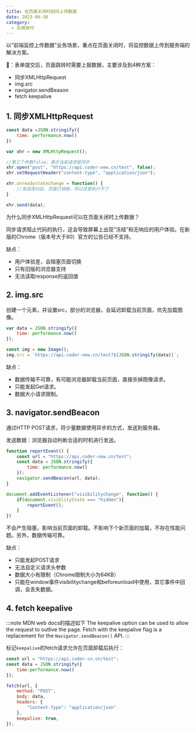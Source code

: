 ```yaml
---
title: 在页面关闭时如何上传数据
date: 2023-06-30
category:
  - 实用技巧
---
```


以“前端监控上传数据”业务场景，重点在页面关闭时，将监控数据上传到服务端的解决方案。

<!-- more -->

🌰：表单提交后，页面跳转时需要上报数据，主要涉及到4种方案：
- 同步XMLHttpRequest
- img.src
- navigator.sendBeason
- fetch keepalive


## 1. 同步XMLHttpRequest

```js
const data =JSON.stringify({
    time: performance.now()
})

var xhr = new XMLHttpRequest();

//第三个参数false，表示当前请求是同步
xhr.open("post", "https://api.coder-new.cn/test", false);
xhr.setRequestHeader("content-type", "application/json");   

xhr.onreadystatechange = function() {
    //发送成功后，页面已销毁，所以这里执行不了
}

xhr.send(data);
```

为什么同步XMLHttpRequest可以在页面关闭时上传数据？

同步请求阻止代码的执行，这会导致屏幕上出现“冻结”和无响应的用户体验。在新版的Chrome（版本号大于80）官方的公告已经不支持。

缺点：
- 用户体验差，会阻塞页面切换
- 只有旧版的浏览器支持
- 无法读取response的返回值



## 2. img.src
创建一个元素，并设置src，部分的浏览器，会延迟卸载当前页面，优先加载图像。
```js
var data = JSON.stringify({
    time: performance.now()
});

const img = new Image();
img.src = `https://api.coder-new.cn/test?${JSON.stringify(data)}`;
```
缺点：
- 数据传输不可靠，有可能浏览器卸载当前页面，直接杀掉图像请求。
- 只能发起Get请求。
- 数据大小请求限制。

## 3. navigator.sendBeacon
通过HTTP POST请求，将少量数据使用异步的方式，发送到服务器。

发送数据：浏览器自动判断合适的时机进行发送。

```js
function reportEvent() {
    const url = "https://api.coder-new.cn/test";
    const data = JSON.stringify({
        time: performance.now()
    });
    navigator.sendBeacon(url, data);
}

document.addEventListener("visibilitychange", function() {
    if(document.visiblityState === "hidden"){
        reportEvent();
    }
})
```
不会产生阻塞，影响当前页面的卸载。不影响下个新页面的加载，不存在性能问题。另外，数据传输可靠。

缺点：
- 只能发起POST请求
- 无法自定义请求头参数
- 数据大小有限制（Chrome限制大小为64KB）
- 只能在window事件visibilitychange和beforeunload中使用，其它事件中回调，会丢失数据。

## 4. fetch keepalive

:::note MDN web docs的描述如下
The keepalive option can be used to allow the request to outlive the page. Fetch with the keepalive flag is a replacement for the `Navigator.sendBeacon()` API.
:::

标记`keepalive`的fetch请求允许在页面卸载后执行：
```js
const url = "https://api.coder-cn.cn/test";
const data = JSON.stringify({
    time:performance.now()
});

fetch(url, {
    method: "POST",
    body: data,
    headers: {
        "Content-Type": "application/json"
    },
    keepalive: true,
});
```
